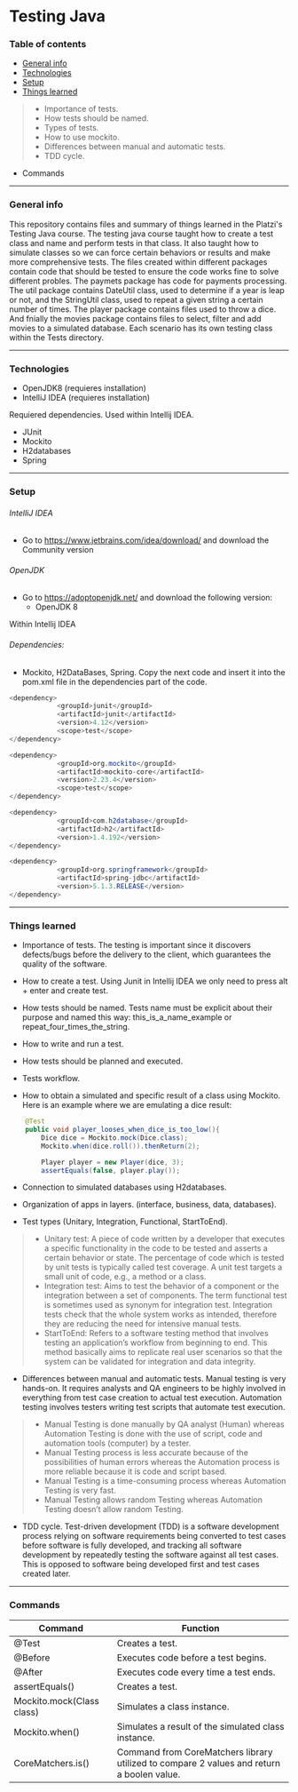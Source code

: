 # Testing Java
### Table of contents
- [General info](#general-info)
- [Technologies](#technologies)
- [Setup](#setup)
- [Things learned](#things-learned)
>- Importance of tests.
>- How tests should be named.
>- Types of tests.
>- How to use mockito.
>- Differences between manual and automatic tests.
>- TDD cycle.
- Commands


------------

### General info
This repository contains files and summary of things learned in the Platzi's Testing Java course. The testing java course taught how to create a test class and name and perform tests in that class. It also taught how to simulate classes so we can force certain behaviors or results and make more comprehensive tests. The files created within different packages contain code that should be tested to ensure the code works fine to solve different probles. The paymets package has code for payments processing. The util package contains DateUtil class, used to determine if a year is leap or not, and the StringUtil class, used to repeat a given string a certain number of times. The player package contains files used to throw a dice. And fnially the movies package contains files to select, filter and add movies to a simulated database. Each scenario has its own testing class within the Tests directory.

------------

### Technologies
- OpenJDK8 (requieres installation)
- IntelliJ IDEA (requieres installation)

Requiered dependencies. Used within Intellij IDEA.
- JUnit
- Mockito
- H2databases
- Spring

------------

### Setup

###### IntelliJ IDEA 
- Go to https://www.jetbrains.com/idea/download/ and download the Community version

###### OpenJDK
- Go to https://adoptopenjdk.net/ and download the following version:
    - OpenJDK 8
   
Within Intellij IDEA

###### Dependencies:
- Mockito, H2DataBases, Spring. Copy the next code and insert it into the pom.xml file in the dependencies part of the code.
```java
<dependency>
            <groupId>junit</groupId>
            <artifactId>junit</artifactId>
            <version>4.12</version>
            <scope>test</scope>
</dependency>

<dependency>
            <groupId>org.mockito</groupId>
            <artifactId>mockito-core</artifactId>
            <version>2.23.4</version>
            <scope>test</scope>
</dependency>

<dependency>
            <groupId>com.h2database</groupId>
            <artifactId>h2</artifactId>
            <version>1.4.192</version>
</dependency>

<dependency>
            <groupId>org.springframework</groupId>
            <artifactId>spring-jdbc</artifactId>
            <version>5.1.3.RELEASE</version>
</dependency>
```

------------
### Things learned
- Importance of tests. The testing is important since it discovers defects/bugs before the delivery to the client, which guarantees the quality of the software.

- How to create a test. Using Junit in Intellij IDEA we only need to press alt + enter and create test.

- How tests should be named. Tests name must be explicit about their purpose and named this way: this_is_a_name_example or repeat_four_times_the_string.

- How to write and run a test.

- How tests should be planned and executed.

- Tests workflow.

- How to obtain a simulated and specific result of a class using Mockito. Here is an example where we are emulating a dice result:
```java
    @Test
    public void player_looses_when_dice_is_too_low(){
        Dice dice = Mockito.mock(Dice.class);
        Mockito.when(dice.roll()).thenReturn(2);

        Player player = new Player(dice, 3);
        assertEquals(false, player.play());
```

- Connection to simulated databases using H2databases.

- Organization of apps in layers. (interface, business, data, databases).

- Test types (Unitary, Integration, Functional, StartToEnd).
>- Unitary test: A piece of code written by a developer that executes a specific functionality in the code to be tested and asserts a certain behavior or state. The percentage of code which is tested by unit tests is typically called test coverage. A unit test targets a small unit of code, e.g., a method or a class. 
>- Integration test: Aims to test the behavior of a component or the integration between a set of components. The term functional test is sometimes used as synonym for integration test. Integration tests check that the whole system works as intended, therefore they are reducing the need for intensive manual tests.
>- StartToEnd: Refers to a software testing method that involves testing an application’s workflow from beginning to end. This method basically aims to replicate real user scenarios so that the system can be validated for integration and data integrity.

- Differences between manual and automatic tests. Manual testing is very hands-on. It requires analysts and QA engineers to be highly involved in everything from test case creation to actual test execution. Automation testing involves testers writing test scripts that automate test execution. 
>- Manual Testing is done manually by QA analyst (Human) whereas Automation Testing is done with the use of script, code and automation tools (computer) by a tester.
>- Manual Testing process is less accurate because of the possibilities of human errors whereas the Automation process is more reliable because it is code and script based.
>- Manual Testing is a time-consuming process whereas Automation Testing is very fast.
>- Manual Testing allows random Testing whereas Automation Testing doesn’t allow random Testing.

- TDD cycle. Test-driven development (TDD) is a software development process relying on software requirements being converted to test cases before software is fully developed, and tracking all software development by repeatedly testing the software against all test cases. This is opposed to software being developed first and test cases created later.


------------
### Commands
|  Command | Function  |
| ------------ | ------------ |
| @Test | Creates a test. |
| @Before | Executes code before a test begins. |
| @After | Executes code every time a test ends.|
| assertEquals() | Creates a test. |
| Mockito.mock(Class class) | Simulates a class instance. |
| Mockito.when() | Simulates a result of the simulated class instance. |
| CoreMatchers.is() | Command from CoreMatchers library utilized to compare 2 values and return a boolen value. |


